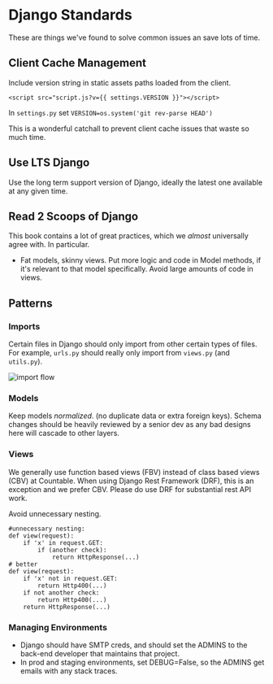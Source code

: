 # Django Standards

These are things we've found to solve common issues an save lots of time.

## Client Cache Management

Include version string in static assets paths loaded from the client.

```
<script src="script.js?v={{ settings.VERSION }}"></script>
```

In `settings.py` set `VERSION=os.system('git rev-parse HEAD')`

This is a wonderful catchall to prevent client cache issues that waste so much time.

## Use LTS Django

Use the long term support version of Django, ideally the latest one available at any given time.

## Read 2 Scoops of Django

This book contains a lot of great practices, which we _almost_ universally agree with. In particular.
  * Fat models, skinny views. Put more logic and code in Model methods, if it's relevant to that model specifically. Avoid large amounts of code in views.

## Patterns

### Imports

Certain files in Django should only import from other certain types of files. For example, `urls.py` should really only import from `views.py` (and `utils.py`).

![import flow](./django_import_flow.png)

### Models

Keep models *normalized*. (no duplicate data or extra foreign keys). Schema changes should be heavily reviewed by a senior dev as any bad designs here will cascade to other layers.

### Views

We generally use function based views (FBV) instead of class based views (CBV) at Countable. When using Django Rest Framework (DRF), this is an exception and we prefer CBV. Please do use DRF for substantial rest API work.

Avoid unnecessary nesting.
```
#unnecessary nesting:
def view(request):
    if 'x' in request.GET:
        if (another check):
            return HttpResponse(...)
# better
def view(request):
    if 'x' not in request.GET:
        return Http400(...)
    if not another check:
        return Http400(...)
    return HttpResponse(...)
```

### Managing Environments

  * Django should have SMTP creds, and should set the ADMINS to the back-end developer that maintains that project.
  * In prod and staging environments, set DEBUG=False, so the ADMINS get emails with any stack traces.

